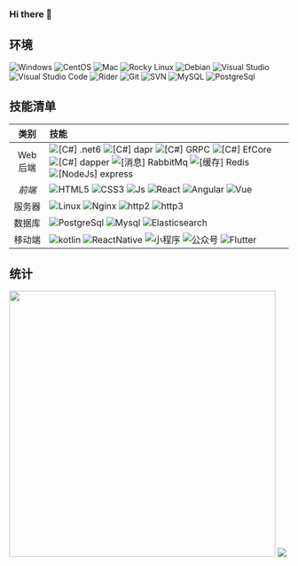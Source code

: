 ### Hi there 👋


## 环境

![Windows](https://img.shields.io/badge/-Windows-0078D6?style=flat-square&logo=windows&logoColor=white)
![CentOS](https://img.shields.io/badge/-CentOS-262577?style=flat-square&logo=centos&logoColor=white)
![Mac](https://img.shields.io/badge/-Mac-262577?style=flat-square&logo=MacOS&logoColor=white)
![Rocky Linux](https://img.shields.io/badge/-Rocky%20Linux-10b981?style=flat-square&logo=rockylinux&logoColor=white)
![Debian](https://img.shields.io/badge/-Debian-a80030?style=flat-square&logo=debian&logoColor=white)
![Visual Studio](https://img.shields.io/badge/-Visual_Studio-5C2D91?style=flat-square&logo=visual-studio&logoColor=white)
![Visual Studio Code](https://img.shields.io/badge/-Visual_Studio_Code-007ACC?style=flat-square&logo=visual-studio-code&logoColor=white)
![Rider](https://img.shields.io/badge/-Rider-007ACC?style=flat-square&logo=Rider&logoColor=white)
![Git](https://img.shields.io/badge/-Git-F05032?style=flat-square&logo=git&logoColor=white)
![SVN](https://img.shields.io/badge/-SVN-7E9BC7?style=flat-square&logo=subversion&logoColor=white)
![MySQL](https://img.shields.io/badge/-MySQL-235379?style=flat-square&logo=mysql&logoColor=white)
![PostgreSql](https://img.shields.io/badge/-PostgreSql-0d7eca?style=flat-square&logo=PostgreSql&logoColor=white)

## 技能清单

| 类别 | 技能 |
| :---: | :--- |
| Web 后端 | ![[C#] .net6](https://img.shields.io/badge/C%23-.net-1c93cd?style=flat-square&logo=.NET&logoColor=white) ![[C#] dapr](https://img.shields.io/badge/C%23-dapr-5c99ff?style=flat-square&logo=.NET&logoColor=white) ![[C#] GRPC](https://img.shields.io/badge/C%23-GRPC-5c99ff?style=flat-square&logo=GRPC&logoColor=white) ![[C#] EfCore](https://img.shields.io/badge/C%23-EfCore-f68243?style=flat-square&logo=.NET&logoColor=white) ![[C#] dapper](https://img.shields.io/badge/C%23-dapper-00681c?style=flat-square&logo=.NET&logoColor=white) ![[消息] RabbitMq](https://img.shields.io/badge/MQ-00681c?style=flat-square&logo=RabbitMQ&logoColor=white) ![[缓存] Redis](https://img.shields.io/badge/Redis-00681c?style=flat-square&logo=Redis&logoColor=white) ![[NodeJs] express](https://img.shields.io/badge/express-00681c?style=flat-square&logo=express&logoColor=white) |
| *前端* | ![HTML5](https://img.shields.io/badge/-HTML5-E34F26?style=flat-square&logo=html5&logoColor=white) ![CSS3](https://img.shields.io/badge/-CSS3-1572B6?style=flat-square&logo=css3&logoColor=white) ![Js](https://img.shields.io/badge/-JavaScript-1572B6?style=flat-square&logo=JavaScript&logoColor=white) ![React](https://img.shields.io/badge/-React-563D7C?style=flat-square&logo=React&logoColor=white) ![Angular](https://img.shields.io/badge/-Angular-red?style=flat-square&logo=Angular&logoColor=white) ![Vue](https://img.shields.io/badge/-Vue-00681c?style=flat-square&logo=vue.js&logoColor=white)
| 服务器 | ![Linux](https://img.shields.io/badge/-Linux-E34F26?style=flat-square&logo=Linux&logoColor=white) ![Nginx](https://img.shields.io/badge/-Nginx-E34F26?style=flat-square&logo=Nginx&logoColor=white) ![http2](https://img.shields.io/badge/-http2-E34F26?style=flat-square&logo=http2&logoColor=white) ![http3](https://img.shields.io/badge/-http3-E34F26?style=flat-square&logo=http3&logoColor=white)
| 数据库 | ![PostgreSql](https://img.shields.io/badge/-PostgreSql-E34F26?style=flat-square&logo=PostgreSql&logoColor=white) ![Mysql](https://img.shields.io/badge/-Mysql-E34F26?style=flat-square&logo=Mysql&logoColor=white) ![Elasticsearch](https://img.shields.io/badge/-elasticsearch-E34F26?style=flat-square&logo=Es&logoColor=white)
| 移动端 | ![kotlin](https://img.shields.io/badge/-kotlin-00681c?style=flat-square&logo=kotlin&logoColor=white) ![ReactNative](https://img.shields.io/badge/-ReactNative-00681c?style=flat-square&logo=ReactNative&logoColor=white) ![小程序](https://img.shields.io/badge/-小程序-00681c?style=flat-square&logo=weixin&logoColor=white) ![公众号](https://img.shields.io/badge/-公众号-00681c?style=flat-square&logo=weixin&logoColor=white) ![Flutter](https://img.shields.io/badge/-Flutter-00681c?style=flat-square&logo=Flutter&logoColor=white)
## 统计
<p>
<img style="width: 480px;" src="https://github-readme-stats.vercel.app/api?username=WyntersN" />
<img src="https://github-readme-stats.vercel.app/api/top-langs/?username=WyntersN&theme=dracula&layout=compact&locale=en&langs_count=10&bg_color=00000010&text_color=c78944&hide=HTML,CSS" />
</p>
